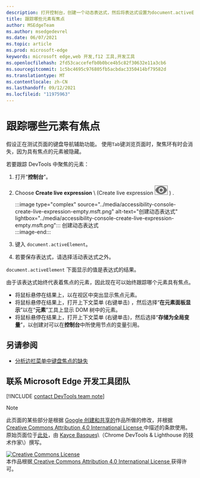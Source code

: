 ```yaml
---
description: 打开控制台，创建一个动态表达式，然后将表达式设置为document.activeElement。
title: 跟踪哪些元素有焦点
author: MSEdgeTeam
ms.author: msedgedevrel
ms.date: 06/07/2021
ms.topic: article
ms.prod: microsoft-edge
keywords: microsoft edge,web 开发,f12 工具,开发工具
ms.openlocfilehash: 2fd53caccefefb0b0bce4b5c82f30632e11a3cb6
ms.sourcegitcommit: 1c5bc4695c976805fb5acbdac3350414bf79582d
ms.translationtype: MT
ms.contentlocale: zh-CN
ms.lasthandoff: 09/12/2021
ms.locfileid: "11975963"
---
```

<!-- Copyright Kayce Basques 

   Licensed under the Apache License, Version 2.0 (the "License");
   you may not use this file except in compliance with the License.
   You may obtain a copy of the License at

       https://www.apache.org/licenses/LICENSE-2.0

   Unless required by applicable law or agreed to in writing, software
   distributed under the License is distributed on an "AS IS" BASIS,
   WITHOUT WARRANTIES OR CONDITIONS OF ANY KIND, either express or implied.
   See the License for the specific language governing permissions and
   limitations under the License.  -->  
# <a name="track-which-element-has-focus"></a>跟踪哪些元素有焦点  

假设正在测试页面的键盘导航辅助功能。  使用`Tab`键浏览页面时，聚焦环有时会消失，因为具有焦点的元素被隐藏。  

若要跟踪 DevTools 中聚焦的元素：

1.  打开“**控制台**”。  
1.  Choose **Create live expression** \ (Create live expression ![ ](../media/create-live-expression-icon.msft.png) \) .  
    
    :::image type="complex" source="../media/accessibility-console-create-live-expression-empty.msft.png" alt-text="创建动态表达式" lightbox="../media/accessibility-console-create-live-expression-empty.msft.png":::
       创建动态表达式  
    :::image-end:::  
    
1.  键入 `document.activeElement`。  
1.  若要保存表达式，请选择活动表达式之外。
    
`document.activeElement` 下面显示的值是表达式的结果。  

由于该表达式始终代表着焦点的元素，因此现在可以始终跟踪哪个元素具有焦点。  

*   将鼠标悬停在结果上，以在视区中突出显示焦点元素。  
*   将鼠标悬停在结果上，打开上下文菜单 \(右键单击\) ，然后选择“**在元素面板显示**”以在“**元素**”工具上显示 DOM 树中的元素。  
*   将鼠标悬停在结果上，打开上下文菜单 \(右键单击\)，然后选择“**存储为全局变量**”，以创建对可以在**控制台**中所使用节点的变量引用。  


## <a name="see-also"></a>另请参阅

*  [分析边栏菜单中键盘焦点的缺失](test-analyze-no-focus-indicator.md)


## <a name="getting-in-touch-with-the-microsoft-edge-devtools-team"></a>联系 Microsoft Edge 开发工具团队

[!INCLUDE [contact DevTools team note](../includes/contact-devtools-team-note.md)]  


<!-- links -->  
> [!NOTE]
> 此页面的某些部分是根据 [Google 创建和共享的][GoogleSitePolicies]作品所做的修改，并根据[ Creative Commons Attribution 4.0 International License ][CCA4IL]中描述的条款使用。  
> 原始页面位于[此处](https://developers.google.com/web/tools/chrome-devtools/accessibility/focus)，由 [Kayce Basques][KayceBasques]\（Chrome DevTools \& Lighthouse 的技术作家\）撰写。  

[![Creative Commons License][CCby4Image]][CCA4IL]  
本作品根据[ Creative Commons Attribution 4.0 International License ][CCA4IL]获得许可。  

[CCA4IL]: https://creativecommons.org/licenses/by/4.0  
[CCby4Image]: https://i.creativecommons.org/l/by/4.0/88x31.png  
[GoogleSitePolicies]: https://developers.google.com/terms/site-policies  
[KayceBasques]: https://developers.google.com/web/resources/contributors#kayce-basques  
